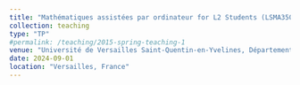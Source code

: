 ```yaml
---
title: "Mathématiques assistées par ordinateur for L2 Students (LSMA350), Fall Semester of 2024, 18h"
collection: teaching
type: "TP"
#permalink: /teaching/2015-spring-teaching-1
venue: "Université de Versailles Saint-Quentin-en-Yvelines, Département des Mathématiques"
date: 2024-09-01
location: "Versailles, France"
---
```


